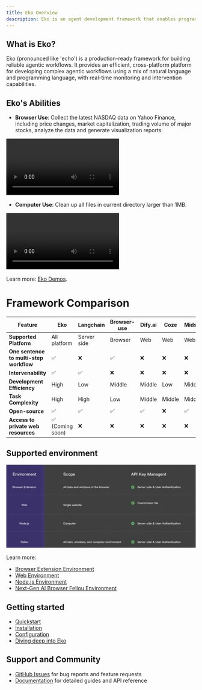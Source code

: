 ```yaml
---
title: Eko Overview
description: Eko is an agent development framework that enables programmatic control of browsers and operating systems through a combination of natural language and traditional programming interfaces.
---
```


## What is Eko?
Eko (pronounced like 'echo') is a production-ready framework for building reliable agentic workflows. It provides an efficient, cross-platform platform for developing complex agentic workflows using a mix of natural language and programming language, with real-time monitoring and intervention capabilities.

## Eko's Abilities
- **Browser Use**: Collect the latest NASDAQ data on Yahoo Finance, including price changes, market capitalization, trading volume of major stocks, analyze the data and generate visualization reports.
<video controls>
  <source src="/docs/web_use.mp4" />
</video>

- **Computer Use**: Clean up all files in current directory larger than 1MB.
<video controls>
  <source src="/docs/computer_use.mp4" />
</video>

Learn more: [Eko Demos](https://github.com/FellouAI/eko-demos).

# Framework Comparison
| Feature                              | Eko   | Langchain  | Browser-use  | Dify.ai  | Coze   | Midscene.js |
|--------------------------------------|-------|------------|--------------|----------|--------|-------------|
| **Supported Platform**               | All platform  | Server side  | Browser  | Web  | Web  | Web  |
| **One sentence to multi-step workflow** | ✅    | ❌          | ✅            | ❌        | ❌      | ❌           |
| **Intervenability**                  | ✅    | ✅          | ❌            | ❌        | ❌      | ❌           |
| **Development Efficiency**           | High  | Low      | Middle        | Middle    | Low    | Middle       |
| **Task Complexity**           | High  | High      | Low        | Middle    | Middle    | Middle       |
| **Open-source**                      | ✅    | ✅          | ✅            | ✅        | ❌      | ✅           |
| **Access to private web resources** | ✅ (Coming soon) | ❌          | ❌            | ❌        | ❌      | ❌           |


## Supported environment
![ENVS](../assets/envs.png)

Learn more:
- [Browser Extension Environment](/docs/browseruse/browser-extension)
- [Web Environment](/docs/browseruse/browser-web)
- [Node.js Environment](/docs/computeruse/computer-node)
- [Next-Gen AI Browser Fellou Environment](/docs/computeruse/computer-fellou)

## Getting started
- [Quickstart](quickstart)
- [Installation](installation)
- [Configuration](configuration)
- [Diving deep into Eko](dive-deep)

## Support and Community
- [GitHub Issues](https://github.com/FellouAI/eko/issues) for bug reports and feature requests
- [Documentation](https://eko.fellou.ai/docs) for detailed guides and API reference
